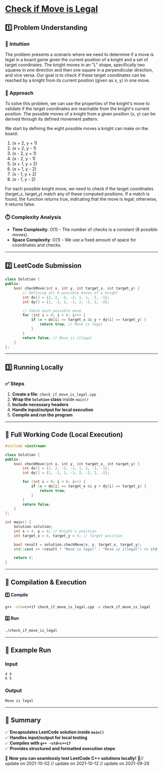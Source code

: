 # **[Check if Move is Legal](https://leetcode.com/problems/check-if-move-is-legal/description/)**  

## **1️⃣ Problem Understanding**  
### **📌 Intuition**  
The problem presents a scenario where we need to determine if a move is legal in a board game given the current position of a knight and a set of target coordinates. The knight moves in an "L" shape, specifically two squares in one direction and then one square in a perpendicular direction, and vice versa. Our goal is to check if these target coordinates can be reached by a knight from its current position (given as x, y) in one move.

### **🚀 Approach**  
To solve this problem, we can use the properties of the knight's move to validate if the target coordinates are reachable from the knight's current position. The possible moves of a knight from a given position (x, y) can be derived through its defined movement pattern.

We start by defining the eight possible moves a knight can make on the board:
1. (x + 2, y + 1)
2. (x + 2, y - 1)
3. (x - 2, y + 1)
4. (x - 2, y - 1)
5. (x + 1, y + 2)
6. (x + 1, y - 2)
7. (x - 1, y + 2)
8. (x - 1, y - 2)

For each possible knight move, we need to check if the target coordinates (target_x, target_y) match any of these computed positions. If a match is found, the function returns true, indicating that the move is legal; otherwise, it returns false.

### **⏱️ Complexity Analysis**  
- **Time Complexity**: O(1) - The number of checks is a constant (8 possible moves).
- **Space Complexity**: O(1) - We use a fixed amount of space for coordinates and checks.

---  

## **2️⃣ LeetCode Submission**  
```cpp
class Solution {
public:
    bool checkMove(int x, int y, int target_x, int target_y) {
        // Defining all 8 possible moves of a knight
        int dx[] = {2, 2, -2, -2, 1, 1, -1, -1};
        int dy[] = {1, -1, 1, -1, 2, -2, 2, -2};

        // Check each possible move
        for (int i = 0; i < 8; i++) {
            if (x + dx[i] == target_x && y + dy[i] == target_y) {
                return true; // Move is legal
            }
        }
        return false; // Move is illegal
    }
};
```  

---  

## **3️⃣ Running Locally**  
### **✅ Steps**  
1. **Create a file**: `check_if_move_is_legal.cpp`  
2. **Wrap the `Solution` class** inside `main()`  
3. **Include necessary headers**  
4. **Handle input/output for local execution**  
5. **Compile and run the program**  

---  

## **📝 Full Working Code (Local Execution)**  
```cpp
#include <iostream> 

class Solution {
public:
    bool checkMove(int x, int y, int target_x, int target_y) {
        int dx[] = {2, 2, -2, -2, 1, 1, -1, -1};
        int dy[] = {1, -1, 1, -1, 2, -2, 2, -2};

        for (int i = 0; i < 8; i++) {
            if (x + dx[i] == target_x && y + dy[i] == target_y) {
                return true;
            }
        }
        return false;
    }
};

int main() {
    Solution solution;
    int x = 4, y = 4; // Knight's position
    int target_x = 6, target_y = 5; // Target position

    bool result = solution.checkMove(x, y, target_x, target_y);
    std::cout << (result ? "Move is legal" : "Move is illegal") << std::endl;

    return 0;
}
```  

---  

## **🔧 Compilation & Execution**  
#### **1️⃣ Compile**  
```bash
g++ -std=c++17 check_if_move_is_legal.cpp -o check_if_move_is_legal
```  

#### **2️⃣ Run**  
```bash
./check_if_move_is_legal
```  

---  

## **🎯 Example Run**  
### **Input**  
```
4 4
6 5
```  
### **Output**  
```
Move is legal
```  

---  

## **📌 Summary**  
✅ **Encapsulates LeetCode solution inside `main()`**  
✅ **Handles input/output for local testing**  
✅ **Compiles with `g++ -std=c++17`**  
✅ **Provides structured and formatted execution steps**  

🚀 **Now you can seamlessly test LeetCode C++ solutions locally!** 🚀// update on 2021-10-02
// update on 2021-10-12
// update on 2021-09-26
